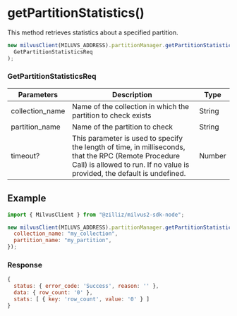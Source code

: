 # getPartitionStatistics()

This method retrieves statistics about a specified partition.

```javascript
new milvusClient(MILUVS_ADDRESS).partitionManager.getPartitionStatistics(
  GetPartitionStatisticsReq
);
```

### GetPartitionStatisticsReq

| Parameters      | Description                                                                                                                                                                       | Type   |
| --------------- | --------------------------------------------------------------------------------------------------------------------------------------------------------------------------------- | ------ |
| collection_name | Name of the collection in which the partition to check exists                                                                                                                     | String |
| partition_name  | Name of the partition to check                                                                                                                                                    | String |
| timeout?        | This parameter is used to specify the length of time, in milliseconds, that the RPC (Remote Procedure Call) is allowed to run. If no value is provided, the default is undefined. | Number |

## Example

```javascript
import { MilvusClient } from "@zilliz/milvus2-sdk-node";

new milvusClient(MILUVS_ADDRESS).partitionManager.getPartitionStatistics({
  collection_name: "my_collection",
  partition_name: "my_partition",
});
```

### Response

```javascript
{
  status: { error_code: 'Success', reason: '' },
  data: { row_count: '0' },
  stats: [ { key: 'row_count', value: '0' } ]
}
```
